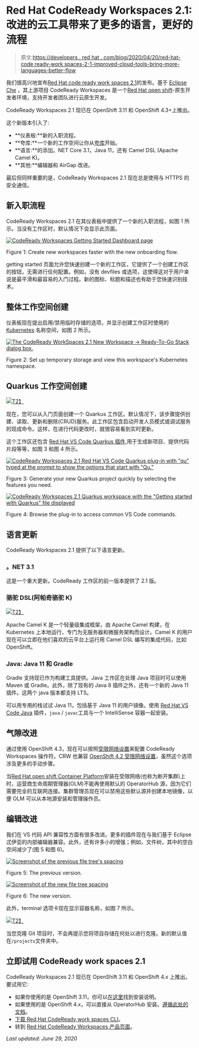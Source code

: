 # Red Hat CodeReady Workspaces 2.1:改进的云工具带来了更多的语言，更好的流程

> 原文:[https://developers . red hat . com/blog/2020/04/20/red-hat-code ready-work spaces-2-1-improved-cloud-tools-bring-more-languages-better-flow](https://developers.redhat.com/blog/2020/04/20/red-hat-codeready-workspaces-2-1-improved-cloud-tools-bring-more-languages-better-flow)

我们很高兴地宣布[Red Hat code ready work spaces 2.1](https://developers.redhat.com/products/codeready-workspaces/overview)的发布。基于 [Eclipse Che](https://www.eclipse.org/che/getting-started/cloud/?sc_cid=701f2000000RtqCAAS) ，其上游项目 CodeReady Workspaces 是一个[Red Hat open shift](https://developers.redhat.com/openshift/)-原生开发者环境，支持开发者团队进行云原生开发。

CodeReady Workspaces 2.1 现已在 OpenShift 3.11 和 OpenShift 4.3+上推出。

这个新版本引入了:

*   **仪表板:**新的入职流程。
*   **夸库:**一个新的工作空间让你从[夸库](https://developers.redhat.com/topics/quarkus/)开始。
*   **语言:**的添加。NET Core 3.1，Java 11，还有 Camel DSL (Apache Camel K)。
*   **其他:**编辑器和 AirGap 改进。

最后但同样重要的是，CodeReady Workspaces 2.1 现在总是使用与 HTTPS 的安全通信。

## **新入职流程**

CodeReady Workspaces 2.1 在其仪表板中提供了一个新的入职流程，如图 1 所示。当没有工作区时，默认情况下会显示此页面。

[![CodeReady Workspaces Getting Started Dashboard page](../Images/beb38059defb57f09010e2ba804cdd1e.png "img_5e8c1278e54cf")](/sites/default/files/blog/2020/04/img_5e8c1278e54cf.png)

Figure 1: Create new workspaces faster with the new onboarding flow.

getting started 页面允许您快速创建一个新的工作区，它提供了一个创建工作区的按钮，无需进行任何配置。例如，没有 devfiles 或选项，这使得这对于用户来说是最平滑和最容易的入门过程。新的图标、标题和描述也有助于您快速识别技术。

## **整体工作空间创建**

仪表板现在提出启用/禁用临时存储的选项，并显示创建工作区时使用的 [Kubernetes](https://developers.redhat.com/topics/kubernetes/) 名称空间，如图 2 所示。

[![The CodeReady WorkSpaces 2.1 New Workspace -&gt; Ready-To-Go Stack dialog box.](../Images/ef2afbd62e413f69caaf206ada72397e.png "img_5e8c1293b79ed")](/sites/default/files/blog/2020/04/img_5e8c1293b79ed.png)

Figure 2: Set up temporary storage and view this workspace's Kubernetes namespace.

## **Quarkus 工作空间创建**

[![](../Images/cef4369f85f82d1cd77fc86f7d864b07.png)T2】](https://developers.redhat.com/blog/wp-content/uploads/2020/04/img_5e8c12b49d611.png)

现在，您可以从入门页面创建一个 Quarkus 工作区。默认情况下，该步骤提供创建、读取、更新和删除(CRUD)服务。此工作区包含启动开发人员模式或调试服务的现成命令。这样，在进行代码更改时，就很容易看到实时更新。

这个工作区还包含 [Red Hat VS Code Quarkus 插件](https://github.com/redhat-developer/vscode-quarkus),用于生成新项目、提供代码片段等等，如图 3 和图 4 所示。

[![CodeReady Workspaces 2.1 Red Hat VS Code Quarkus plug-in with &quot;qu&quot; typed at the prompt to show the options that start with &quot;Qu.&quot;](../Images/18bed56ce00d2352d8b10d7b9d592b97.png "img_5e8c12c280dac")](/sites/default/files/blog/2020/04/img_5e8c12c280dac.png)

Figure 3: Generate your new Quarkus project quickly by selecting the features you need.

[![CodeReady Workspaces 2.1 Quarkus workspace with the &quot;Getting started with Quarkus&quot; file displayed](../Images/accedfce1cfa21f7a024161ae244307f.png "img_5e8c12d1378cd")](/sites/default/files/blog/2020/04/img_5e8c12d1378cd.png)

Figure 4: Browse the plug-in to access common VS Code commands.

## 语言更新

CodeReady Workspaces 2.1 提供了以下语言更新。

### **。NET 3.1**

这是一个重大更新。CodeReady 工作区的前一版本提供了 2.1 版。

### **骆驼 DSL(阿帕奇骆驼 K)**

[![](../Images/0e8d249a4a3e99d7dfa7744f64c2fd63.png)T2】](https://developers.redhat.com/blog/wp-content/uploads/2020/04/img_5e8c14501ac54.png)

Apache Camel K 是一个轻量级集成框架，由 Apache Camel 构建，在 Kubernetes 上本地运行，专门为无服务器和微服务架构而设计。Camel K 的用户现在可以立即在他们喜欢的云平台上运行用 Camel DSL 编写的集成代码，比如 OpenShift。

### Java: Java 11 和 Gradle

Gradle 支持现已作为构建工具提供。Java 工作区在处理 Java 项目时可以使用 Maven 或 Gradle。此外，除了现有的 Java 8 插件之外，还有一个新的 Java 11 插件。这两个 java 版本都支持 LTS。

可以用专用的栈试试 Java 11，包括基于 Java 11 的用户镜像。使用 [Red Hat VS Code Java](https://github.com/redhat-developer/vscode-java) 插件，`java` / `javac`工具与一个 IntelliSense 容器一起安装。

## **气隙改进**

通过使用 OpenShift 4.3，现在可以按照[受限网络设置](https://docs.openshift.com/container-platform/4.3/operators/olm-restricted-networks.html)来配置 CodeReady Workspaces 操作符。CRW 也兼容 [OpenShift 4.2 受限网络设置](https://docs.openshift.com/container-platform/4.2/operators/olm-restricted-networks.html)，虽然这个选项涉及更多的手动步骤。

当[Red Hat open shift Container Platform](https://developers.redhat.com/products/openshift)安装在受限网络(也称为断开集群)上时，运营商生命周期管理器(OLM)不能再使用默认的 OperatorHub 源，因为它们需要完全的互联网连接。集群管理员现在可以禁用这些默认源并创建本地镜像，以便 OLM 可以从本地源安装和管理操作员。

## **编辑改进**

我们在 VS 代码 API 兼容性方面有很多改进。更多的插件现在与我们基于 Eclipse 忒伊亚的内部编辑器兼容。此外，还有许多小的增强；例如，文件树，其中的空白空间减少了(图 5 和图 6)。

[![Screenshot of the previous file tree's spacing](../Images/c114bfb9b3c1b9f7c7f588f2fc4ccc36.png "img_5e8c12f3c8860")](/sites/default/files/blog/2020/04/img_5e8c12f3c8860.png)

Figure 5: The previous version.

[![Screenshot of the new file tree spacing](../Images/d79e25235af6a6f296048cad70ef8840.png "img_5e8c13058fb1f")](/sites/default/files/blog/2020/04/img_5e8c13058fb1f.png)

Figure 6: The new version.

此外，terminal 选项卡现在显示容器名称，如图 7 所示。

[![](../Images/f73f35d7275c02f8a046ede0be253fb1.png)T2】](https://developers.redhat.com/blog/wp-content/uploads/2020/04/img_5e8c122bc9648.png)

当您克隆 Git 项目时，不会再提示您将项目存储在何处以进行克隆。新的默认值在`/projects`文件夹中。

## **立即试用 CodeReady work spaces 2.1**

CodeReady Workspaces 2.1 现已在 OpenShift 3.11 和 OpenShift 4.x 上推出。要试用它:

*   如果你使用的是 OpenShift 3.11，你可以[在这里](https://access.redhat.com/documentation/en-us/red_hat_codeready_workspaces/2.1/html/installation_guide/installing-codeready-workspaces-on-openshift-3-using-the-operator_crw)找到安装说明。
*   如果使用的是 OpenShift 4.x，可以直接从 OperatorHub 安装。[遵循此处的文档](https://access.redhat.com/documentation/en-us/red_hat_codeready_workspaces/2.1/html/installation_guide/installing-codeready-workspaces-on-ocp-4#installing-codeready-workspaces-on-openshift-4-from-operatorhub_installing-codeready-workspaces-on-openshift-container-platform-4)。
*   [下载 Red Hat CodeReady work spaces CLI](https://developers.redhat.com/products/codeready-workspaces/download)。
*   转到 [Red Hat CodeReady Workspaces 产品页面](https://developers.redhat.com/products/codeready-workspaces)。

*Last updated: June 29, 2020*